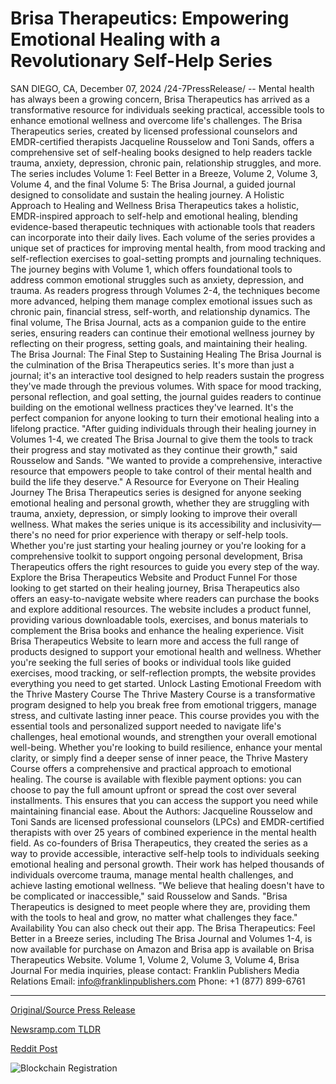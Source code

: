 # Brisa Therapeutics: Empowering Emotional Healing with a Revolutionary Self-Help Series

SAN DIEGO, CA, December 07, 2024 /24-7PressRelease/ -- Mental health has always been a growing concern, Brisa Therapeutics has arrived as a transformative resource for individuals seeking practical, accessible tools to enhance emotional wellness and overcome life's challenges. The Brisa Therapeutics series, created by licensed professional counselors and EMDR-certified therapists Jacqueline Rousselow and Toni Sands, offers a comprehensive set of self-healing books designed to help readers tackle trauma, anxiety, depression, chronic pain, relationship struggles, and more. The series includes Volume 1: Feel Better in a Breeze, Volume 2, Volume 3, Volume 4, and the final Volume 5: The Brisa Journal, a guided journal designed to consolidate and sustain the healing journey.  A Holistic Approach to Healing and Wellness Brisa Therapeutics takes a holistic, EMDR-inspired approach to self-help and emotional healing, blending evidence-based therapeutic techniques with actionable tools that readers can incorporate into their daily lives. Each volume of the series provides a unique set of practices for improving mental health, from mood tracking and self-reflection exercises to goal-setting prompts and journaling techniques.  The journey begins with Volume 1, which offers foundational tools to address common emotional struggles such as anxiety, depression, and trauma. As readers progress through Volumes 2-4, the techniques become more advanced, helping them manage complex emotional issues such as chronic pain, financial stress, self-worth, and relationship dynamics. The final volume, The Brisa Journal, acts as a companion guide to the entire series, ensuring readers can continue their emotional wellness journey by reflecting on their progress, setting goals, and maintaining their healing.  The Brisa Journal: The Final Step to Sustaining Healing The Brisa Journal is the culmination of the Brisa Therapeutics series. It's more than just a journal; it's an interactive tool designed to help readers sustain the progress they've made through the previous volumes. With space for mood tracking, personal reflection, and goal setting, the journal guides readers to continue building on the emotional wellness practices they've learned. It's the perfect companion for anyone looking to turn their emotional healing into a lifelong practice.  "After guiding individuals through their healing journey in Volumes 1-4, we created The Brisa Journal to give them the tools to track their progress and stay motivated as they continue their growth," said Rousselow and Sands. "We wanted to provide a comprehensive, interactive resource that empowers people to take control of their mental health and build the life they deserve."  A Resource for Everyone on Their Healing Journey The Brisa Therapeutics series is designed for anyone seeking emotional healing and personal growth, whether they are struggling with trauma, anxiety, depression, or simply looking to improve their overall wellness. What makes the series unique is its accessibility and inclusivity—there's no need for prior experience with therapy or self-help tools. Whether you're just starting your healing journey or you're looking for a comprehensive toolkit to support ongoing personal development, Brisa Therapeutics offers the right resources to guide you every step of the way.  Explore the Brisa Therapeutics Website and Product Funnel For those looking to get started on their healing journey, Brisa Therapeutics also offers an easy-to-navigate website where readers can purchase the books and explore additional resources. The website includes a product funnel, providing various downloadable tools, exercises, and bonus materials to complement the Brisa books and enhance the healing experience.  Visit Brisa Therapeutics Website to learn more and access the full range of products designed to support your emotional health and wellness. Whether you're seeking the full series of books or individual tools like guided exercises, mood tracking, or self-reflection prompts, the website provides everything you need to get started.  Unlock Lasting Emotional Freedom with the Thrive Mastery Course The Thrive Mastery Course is a transformative program designed to help you break free from emotional triggers, manage stress, and cultivate lasting inner peace. This course provides you with the essential tools and personalized support needed to navigate life's challenges, heal emotional wounds, and strengthen your overall emotional well-being. Whether you're looking to build resilience, enhance your mental clarity, or simply find a deeper sense of inner peace, the Thrive Mastery Course offers a comprehensive and practical approach to emotional healing.  The course is available with flexible payment options: you can choose to pay the full amount upfront or spread the cost over several installments. This ensures that you can access the support you need while maintaining financial ease.  About the Authors: Jacqueline Rousselow and Toni Sands are licensed professional counselors (LPCs) and EMDR-certified therapists with over 25 years of combined experience in the mental health field. As co-founders of Brisa Therapeutics, they created the series as a way to provide accessible, interactive self-help tools to individuals seeking emotional healing and personal growth. Their work has helped thousands of individuals overcome trauma, manage mental health challenges, and achieve lasting emotional wellness.  "We believe that healing doesn't have to be complicated or inaccessible," said Rousselow and Sands. "Brisa Therapeutics is designed to meet people where they are, providing them with the tools to heal and grow, no matter what challenges they face."  Availability You can also check out their app. The Brisa Therapeutics: Feel Better in a Breeze series, including The Brisa Journal and Volumes 1-4, is now available for purchase on Amazon and Brisa app is available on Brisa Therapeutics Website.  Volume 1, Volume 2, Volume 3, Volume 4, Brisa Journal   For media inquiries, please contact: Franklin Publishers Media Relations Email: info@franklinpublishers.com Phone: +1 (877) 899-6761 

---

[Original/Source Press Release](https://www.24-7pressrelease.com/press-release/516883/brisa-therapeutics-empowering-emotional-healing-with-a-revolutionary-self-help-series)
                    

[Newsramp.com TLDR](https://newsramp.com/curated-news/brisa-therapeutics-launches-self-healing-book-series-for-emotional-wellness/f0b3c4dddcbba4602c59b81c1e9fbbd4) 

 



[Reddit Post](https://www.reddit.com/r/BookNews/comments/1h8o3uq/brisa_therapeutics_launches_selfhealing_book/) 



![Blockchain Registration](https://cdn.newsramp.app/24-7PressRelease/qrcode/2412/7/smogaGPQ.webp)